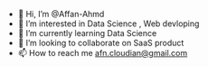 - 👋 Hi, I’m @Affan-Ahmd
- 👀 I’m interested in Data Science , Web devloping
- 🌱 I’m currently learning Data Science 
- 💞️ I’m looking to collaborate on SaaS product
- 📫 How to reach me afn.cloudian@gmail.com

<!---
Affan-Ahmd/Affan-Ahmd is a ✨ special ✨ repository because its `README.md` (this file) appears on your GitHub profile.
You can click the Preview link to take a look at your changes.
--->

